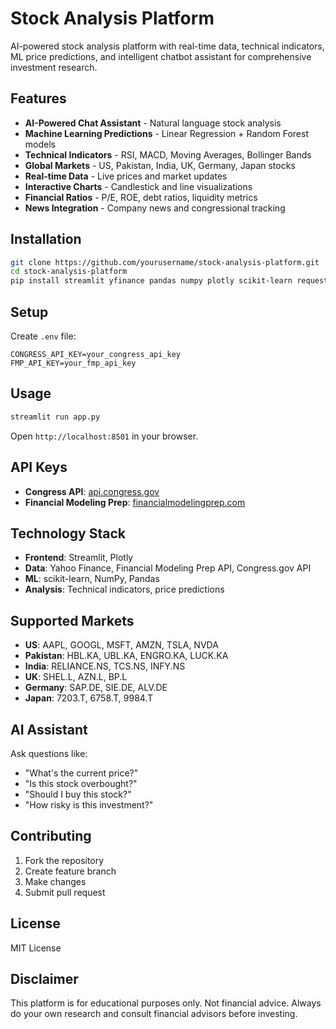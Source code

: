 # **Stock Analysis Platform**

AI-powered stock analysis platform with real-time data, technical indicators, ML price predictions, and intelligent chatbot assistant for comprehensive investment research.

## **Features**

- **AI-Powered Chat Assistant** - Natural language stock analysis
- **Machine Learning Predictions** - Linear Regression + Random Forest models
- **Technical Indicators** - RSI, MACD, Moving Averages, Bollinger Bands
- **Global Markets** - US, Pakistan, India, UK, Germany, Japan stocks
- **Real-time Data** - Live prices and market updates
- **Interactive Charts** - Candlestick and line visualizations
- **Financial Ratios** - P/E, ROE, debt ratios, liquidity metrics
- **News Integration** - Company news and congressional tracking

## **Installation**

```bash
git clone https://github.com/yourusername/stock-analysis-platform.git
cd stock-analysis-platform
pip install streamlit yfinance pandas numpy plotly scikit-learn requests python-dotenv
```

## **Setup**

Create `.env` file:
```env
CONGRESS_API_KEY=your_congress_api_key
FMP_API_KEY=your_fmp_api_key
```

## **Usage**

```bash
streamlit run app.py
```

Open `http://localhost:8501` in your browser.

## **API Keys**

- **Congress API**: [api.congress.gov](https://api.congress.gov/)
- **Financial Modeling Prep**: [financialmodelingprep.com](https://financialmodelingprep.com/developer/docs)

## **Technology Stack**

- **Frontend**: Streamlit, Plotly
- **Data**: Yahoo Finance, Financial Modeling Prep API, Congress.gov API
- **ML**: scikit-learn, NumPy, Pandas
- **Analysis**: Technical indicators, price predictions

## **Supported Markets**

- **US**: AAPL, GOOGL, MSFT, AMZN, TSLA, NVDA
- **Pakistan**: HBL.KA, UBL.KA, ENGRO.KA, LUCK.KA
- **India**: RELIANCE.NS, TCS.NS, INFY.NS
- **UK**: SHEL.L, AZN.L, BP.L
- **Germany**: SAP.DE, SIE.DE, ALV.DE
- **Japan**: 7203.T, 6758.T, 9984.T

## **AI Assistant**

Ask questions like:
- "What's the current price?"
- "Is this stock overbought?"
- "Should I buy this stock?"
- "How risky is this investment?"

## **Contributing**

1. Fork the repository
2. Create feature branch
3. Make changes
4. Submit pull request

## **License**

MIT License

## **Disclaimer**

This platform is for educational purposes only. Not financial advice. Always do your own research and consult financial advisors before investing.
